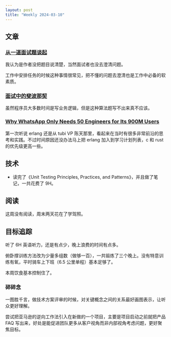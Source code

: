 ```yaml
---
layout: post
title: "Weekly 2024-03-10"
---
```


## 文章

### [从一道面试题谈起](https://plantegg.github.io/2024/03/05/%E4%BB%8E%E4%B8%80%E9%81%93%E9%9D%A2%E8%AF%95%E9%A2%98%E8%B0%88%E8%B5%B7/)

我认为是作者没把题目说清楚，当然面试者也没去澄清问题。

工作中安排任务的时候这种事情很常见，把不懂的问题去澄清也是工作中必备的软素质。

### [面试中的斐波那契](https://blog.laisky.com/p/fibonacci/?lang=zh)

虽然程序员大多数时间是写业务逻辑，但是这种算法题写不出来真不应该。

### [Why WhatsApp Only Needs 50 Engineers for Its 900M Users](https://www.wired.com/2015/09/whatsapp-serves-900-million-users-50-engineers/)

第一次听说 erlang 还是从 tubi VP 陈天那里，看起来在当时有很多非常前沿的思考和实践。不过时间原因还没办法马上把 erlang 加入到学习计划列表，c 和 rust 的优先级更高一些。

## 技术

- 读完了《Unit Testing Principles, Practices, and Patterns》，并且做了笔记，一共花费了 9H。

## 阅读

这周没有阅读，周末两天花在了学驾照。

## 目标追踪

听了 6H 英语听力，还是有点少，晚上浪费的时间有点多。

俯卧撑训练方法改为少量多组数（做够一百），一共锻炼了三个晚上。没有特意训练有氧，平时骑车上下班（6.5 公里单程）基本足够了。

本周饮食基本控制住了。

### 碎碎念

一图胜千言，做技术方案评审的时候，对关键概念之间的关系最好画图表示，让听众更好理解。

尝试把亚马逊的逆向工作法引入在新做的一个项目，主要是项目启动之前就把产品 FAQ 写出来，好处是能促进团队更多从客户视角而非内部视角考虑问题，更好聚焦目标。